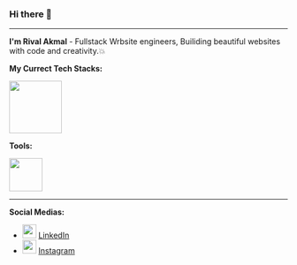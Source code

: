 ### Hi there 👋
---
<strong>I'm  Rival Akmal</strong> - Fullstack Wrbsite engineers, Builiding beautiful websites with code and creativity.💥

**My Currect Tech Stacks:**

<code><img height="95" src="https://skillicons.dev/icons?i=html,htmx,pug,css,scss,sass,nodejs,js,ts,vue,nuxt,svelte,angular,vite,vitest,tailwind,bootstrap,windicss,materialui,vuetify,pinia,redux,cypress,nest,mysql,prisma,yarn,npm,pnpm&theme=dark" /></code>

**Tools:**

<code><img height="60" src="https://skillicons.dev/icons?i=vscode,bitbucket,codepen,discord,docker,figma,git,github,postman,sublime&theme=dark" /></code>

---
**Social Medias:**

- <img height="25" src="https://skillicons.dev/icons?i=linkedin&theme=dark"> [LinkedIn](https://id.linkedin.com/in/rivalakmal)</img>
- <img height="25" src="https://skillicons.dev/icons?i=instagram&theme=dark"> [Instagram](https://www.instagram.com/rival_akmal7/)</img>
